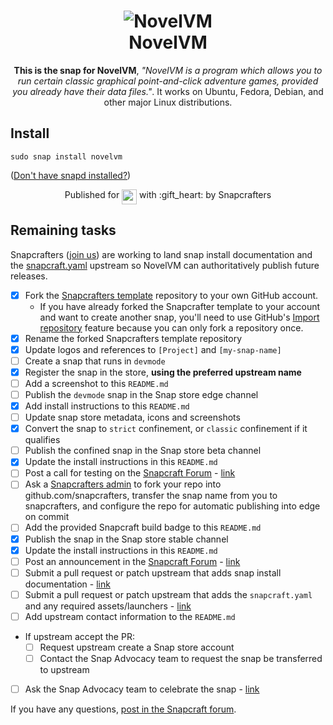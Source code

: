 <h1 align="center">
  <img src="https://raw.githubusercontent.com/novelvm/novelvm/master/icons/novelvm.ico" alt="NovelVM">
  <br />
  NovelVM
</h1>

<p align="center"><b>This is the snap for NovelVM</b>, <i>"NovelVM is a program which allows you to run certain classic graphical point-and-click adventure games, provided you already have their data files."</i>. It works on Ubuntu, Fedora, Debian, and other major Linux
distributions.</p>

<!-- Uncomment and modify this when you are provided a build status badge
<p align="center">
<a href="https://build.snapcraft.io/user/snapcrafters/fork-and-rename-me"><img src="https://build.snapcraft.io/badge/snapcrafters/fork-and-rename-me.svg" alt="Snap Status"></a>
</p>
-->

## Install

    sudo snap install novelvm

([Don't have snapd installed?](https://snapcraft.io/docs/core/install))

<!-- Uncomment and modify this when you have a screenshot
![my-snap-name](screenshot.png?raw=true "my-snap-name")
-->

<p align="center">Published for <img src="http://anything.codes/slack-emoji-for-techies/emoji/tux.png" align="top" width="24" /> with :gift_heart: by Snapcrafters</p>

## Remaining tasks

Snapcrafters ([join us](https://forum.snapcraft.io/t/join-snapcrafters/1325))
are working to land snap install documentation and
the [snapcraft.yaml](https://github.com/snapcrafters/fork-and-rename-me/blob/master/snap/snapcraft.yaml)
upstream so NovelVM can authoritatively publish future releases.

-   [x] Fork the [Snapcrafters template](https://github.com/snapcrafters/fork-and-rename-me) repository to your own GitHub account.
    -   If you have already forked the Snapcrafter template to your account and want to create another snap, you'll need to use GitHub's [Import repository](https://github.com/new/import) feature because you can only fork a repository once.
-   [x] Rename the forked Snapcrafters template repository
-   [x] Update logos and references to `[Project]` and `[my-snap-name]`
-   [ ] Create a snap that runs in `devmode`
-   [x] Register the snap in the store, **using the preferred upstream name**
-   [ ] Add a screenshot to this `README.md`
-   [ ] Publish the `devmode` snap in the Snap store edge channel
-   [x] Add install instructions to this `README.md`
-   [ ] Update snap store metadata, icons and screenshots
-   [x] Convert the snap to `strict` confinement, or `classic` confinement if it qualifies
-   [ ] Publish the confined snap in the Snap store beta channel
-   [x] Update the install instructions in this `README.md`
-   [ ] Post a call for testing on the [Snapcraft Forum](https://forum.snapcraft.io) - [link]()
-   [ ] Ask a [Snapcrafters admin](https://github.com/orgs/snapcrafters/people?query=%20role%3Aowner) to fork your repo into github.com/snapcrafters, transfer the snap name from you to snapcrafters, and configure the repo for automatic publishing into edge on commit
-   [ ] Add the provided Snapcraft build badge to this `README.md`
-   [x] Publish the snap in the Snap store stable channel
-   [x] Update the install instructions in this `README.md`
-   [ ] Post an announcement in the [Snapcraft Forum](https://forum.snapcraft.io) - [link]()
-   [ ] Submit a pull request or patch upstream that adds snap install documentation - [link]()
-   [ ] Submit a pull request or patch upstream that adds the `snapcraft.yaml` and any required assets/launchers - [link]()
-   [ ] Add upstream contact information to the `README.md`
-   If upstream accept the PR:
    -   [ ] Request upstream create a Snap store account
    -   [ ] Contact the Snap Advocacy team to request the snap be transferred to upstream
-   [ ] Ask the Snap Advocacy team to celebrate the snap - [link]()

If you have any questions, [post in the Snapcraft forum](https://forum.snapcraft.io).

<!--
## The Snapcrafters

| [![Your Name](http://gravatar.com/avatar/bc0bced65e963eb5c3a16cab8b004431/?s=128)](https://github.com/yourname/) |
| :---: |
| [Your Name](https://github.com/yourname/) |
-->

<!-- Uncomment and modify this when you have upstream contacts
## Upstream

| [![Upstream Name](http://gravatar.com/avatar/bc0bced65e963eb5c3a16cab8b004431?s=128)](https://github.com/upstreamname) |
| :---: |
| [Upstream Name](https://github.com/upstreamname) |
-->

